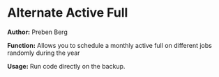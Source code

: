 # Alternate Active Full

**Author:** Preben Berg

**Function:** Allows you to schedule a monthly active full on different jobs randomly during the year

**Usage:** Run code directly on the backup.
